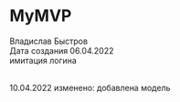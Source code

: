 # MyMVP
Владислав Быстров
<br>Дата создания 06.04.2022
<br>имитация логина

<br> 10.04.2022 изменено: добавлена модель
